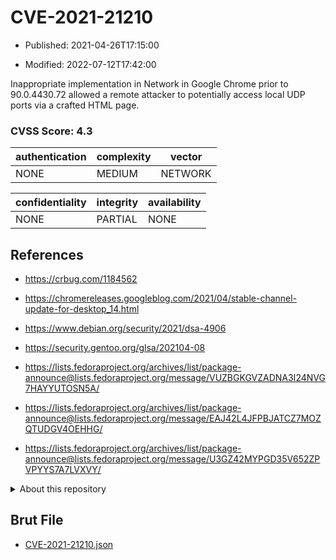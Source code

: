# CVE-2021-21210

- Published: 2021-04-26T17:15:00

- Modified: 2022-07-12T17:42:00

Inappropriate implementation in Network in Google Chrome prior to 90.0.4430.72 allowed a remote attacker to potentially access local UDP ports via a crafted HTML page.

### CVSS Score: **4.3**

| authentication | complexity | vector |
| --- | --- | --- |
| NONE | MEDIUM | NETWORK |

| confidentiality | integrity | availability |
| --- | --- | --- |
| NONE | PARTIAL | NONE |

## References

* https://crbug.com/1184562

* https://chromereleases.googleblog.com/2021/04/stable-channel-update-for-desktop_14.html

* https://www.debian.org/security/2021/dsa-4906

* https://security.gentoo.org/glsa/202104-08

* https://lists.fedoraproject.org/archives/list/package-announce@lists.fedoraproject.org/message/VUZBGKGVZADNA3I24NVG7HAYYUTOSN5A/

* https://lists.fedoraproject.org/archives/list/package-announce@lists.fedoraproject.org/message/EAJ42L4JFPBJATCZ7MOZQTUDGV4OEHHG/

* https://lists.fedoraproject.org/archives/list/package-announce@lists.fedoraproject.org/message/U3GZ42MYPGD35V652ZPVPYYS7A7LVXVY/

<details>
<summary>About this repository</summary> 

  This repository is part of the project [Live Hack CVE](https://github.com/Live-Hack-CVE). Main website can be found [www.live-hack.org](https://www.live-hack.org) 
  
  Made by [Sn0wAlice](https://github.com/Sn0wAlice) for the people that care about security and need to have a feed of the latest CVEs. Hope you enjoy it, don't forget to star the repo and follow me on [Twitter](https://twitter.com/Sn0wAlice) and [Github](https://github.com/Sn0wAlice). And that is my [personnal website](https://www.alice-snow.me/)

  - [Home Page](https://github.com/Live-Hack-CVE)
  - [Framework](https://github.com/Live-Hack-CVE/cve-framework)
  - [CVE database](https://github.com/Live-Hack-CVE/full_database)
  - [Changelog](https://github.com/Live-Hack-CVE/Changelog)
</details>

## Brut File

* [CVE-2021-21210.json](https://raw.githubusercontent.com/Live-Hack-CVE/full_database/main/cves/2021/CVE-2021-21210.json)

